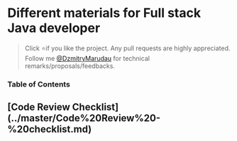 # Different materials for Full stack  Java developer

> Click :star:if you like the project. Any pull requests are highly appreciated. 
Follow me [@DzmitryMarudau](https://twitter.com/DzmitryMarudau) for technical remarks/proposals/feedbacks.

### Table of Contents

## [Code Review Checklist] (../master/Code%20Review%20-%20checklist.md)
